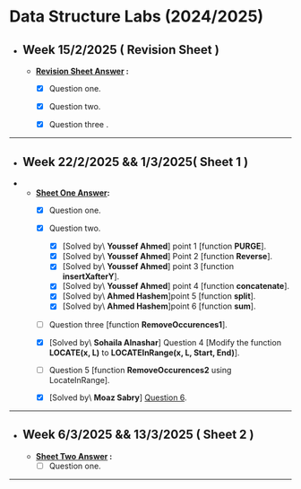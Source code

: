# Data Structure Labs (2024/2025)

- ## Week 15/2/2025 ( Revision Sheet  ) 

    - **[Revision Sheet Answer](https://github.com/YoussefElbahnihy/Data-structure-sheets/tree/27b136b4519b003987863e2bdd313c894160f31e/introduction%20sheet) :**
	   - [x]  Question one.
	   - [x]  Question two.
	   - [x]  Question three .

  
---

- ## Week 22/2/2025 && 1/3/2025( Sheet 1 )
- 
   - **[Sheet One Answer](https://github.com/YoussefElbahnihy/Data-structure-sheets/blob/cf089de728965066cfbb59e4e618e40b84e2e2bc/sheet%201/Sheet%201%20Answer):**
	   - [x] Question one.
	   - [x] Question two.
	       - [x] [Solved by\ **Youssef Ahmed**] point 1 [function **PURGE**].
	       - [x] [Solved by\ **Youssef Ahmed**] Point 2 [function **Reverse**].
	       - [x] [Solved by\ **Youssef Ahmed**] point 3 [function **insertXafterY**].
	       - [x] [Solved by\ **Youssef Ahmed**] point 4 [function **concatenate**].
	       - [x] [Solved by\ **Ahmed Hashem**]point 5 [function **split**].
	       - [x] [Solved by\ **Ahmed Hashem**]point 6 [function **sum**].
	   - [ ] Question three [function **RemoveOccurences1**].
     - [x] [Solved by\ **Sohaila Alnashar**] Question 4 [Modify the function **LOCATE(x, L)** to **LOCATEInRange(x, L, Start, End)**].
     - [ ] Question 5 [function **RemoveOccurences2** using LocateInRange].
     - [x] [Solved by\ **Moaz Sabry**] [Question 6](https://github.com/YoussefElbahnihy/Data-structure-sheets/blob/eedf3b1f4f1aea05650c1ed9966084f28c2dc80c/sheet%201/Question%206).
         

---

- ## Week 6/3/2025 && 13/3/2025 ( Sheet 2 ) 

    - **[Sheet Two Answer](https://github.com/YoussefElbahnihy/Data-structure-sheets/tree/13de029dc8459ae2d5c030fb7335a3acbfb080d6/sheet%202) :**
	   - [ ]  Question one.
---
